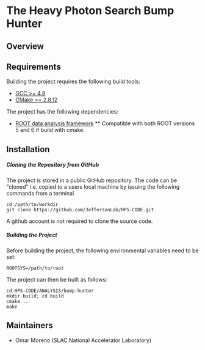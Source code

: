 The Heavy Photon Search Bump Hunter
===================================

Overview
--------

Requirements
------------

Building the project requires the following build tools:
* [GCC >= 4.8](https://gcc.gnu.org/install/)
* [CMake >= 2.8.12](http://www.cmake.org/cmake/help/install.html)

The project has the following dependencies:
* [ROOT data analysis framework](http://root.cern.ch/drupal/content/installing-root-source)
** Compatible with both ROOT versions 5 and 6 if build with cmake.

Installation
------------

##### Cloning the Repository from GitHub #####

The project is stored in a public GitHub repository.  The code can be 
"cloned" i.e. copied to a users local machine by issuing the following commands
from a terminal

	cd /path/to/workdir
	git clone https://github.com/JeffersonLab/HPS-CODE.git

A github account is not required to clone the source code.

##### Building the Project #####

Before building the project, the following environmental variables need to be set:

	ROOTSYS=/path/to/root

The project can then be built as follows:

	cd HPS-CODE/ANALYSIS/bump-hunter
	mkdir build; cd build
	cmake ..
	make


Maintainers
-----------

* Omar Moreno (SLAC National Accelerator Laboratory) 
